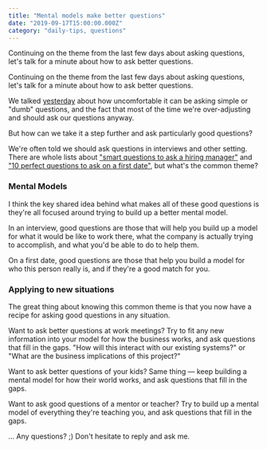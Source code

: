 ```yaml
---
title: "Mental models make better questions"
date: "2019-09-17T15:00:00.000Z"
category: "daily-tips, questions"
---
```


Continuing on the theme from the last few days about asking questions, let's talk for a minute about how to ask better questions.

<!-- more -->

Continuing on the theme from the last few days about asking questions, let's talk for a minute about how to ask better questions.

We talked [yesterday](https://www.speakwritelisten.com/blog/9-16-there-are-no-dumb-questions) about how uncomfortable it can be asking simple or "dumb" questions, and the fact that most of the time we're over-adjusting and should ask our questions anyway.

But how can we take it a step further and ask particularly good questions?

We're often told we should ask questions in interviews and other setting. There are whole lists about ["smart questions to ask a hiring manager"](https://www.topresume.com/career-advice/13-of-the-smartest-questions-to-ask-a-hiring-manager) and ["10 perfect questions to ask on a first date"](https://www.joinonelove.org/learn/10-perfect-questions-to-ask-on-the-first-date-to-really-get-to-know-someone/), but what's the common theme?

### Mental Models

I think the key shared idea behind what makes all of these good questions is they're all focused around trying to build up a better mental model.

In an interview, good questions are those that will help you build up a model for what it would be like to work there, what the company is actually trying to accomplish, and what you'd be able to do to help them.

On a first date, good questions are those that help you build a model for who this person really is, and if they're a good match for you.

### Applying to new situations

The great thing about knowing this common theme is that you now have a recipe for asking good questions in any situation.

Want to ask better questions at work meetings? Try to fit any new information into your model for how the business works, and ask questions that fill in the gaps. "How will this interact with our existing systems?" or "What are the business implications of this project?"

Want to ask better questions of your kids? Same thing &mdash; keep building a mental model for how their world works, and ask questions that fill in the gaps.

Want to ask good questions of a mentor or teacher? Try to build up a mental model of everything they're teaching you, and ask questions that fill in the gaps.


... Any questions? ;) Don't hesitate to reply and ask me.
